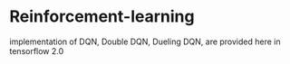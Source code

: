 # Reinforcement-learning

implementation of 
DQN,
Double DQN,
Dueling DQN, 
are provided here in tensorflow 2.0
